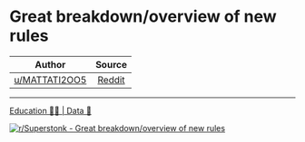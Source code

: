 Great breakdown/overview of new rules
=====================================

| Author       | Source       | 
| :-------------: |:-------------:|
|  [u/MATTATI2OO5](https://www.reddit.com/user/MATTATI2OO5/) | [Reddit](https://www.reddit.com/r/Superstonk/comments/nkn84o/great_breakdownoverview_of_new_rules/) | 

---

[Education 👨‍🏫 | Data 🔢](https://www.reddit.com/r/Superstonk/search?q=flair_name%3A%22Education%20%F0%9F%91%A8%E2%80%8D%F0%9F%8F%AB%20%7C%20Data%20%F0%9F%94%A2%22&restrict_sr=1)

[![r/Superstonk - Great breakdown/overview of new rules](https://preview.redd.it/5f76sdgo29171.jpg?width=640&crop=smart&auto=webp&s=5f5a121634ad5f8cec780b20a30a27cd9892ead0)](https://i.redd.it/5f76sdgo29171.jpg)
